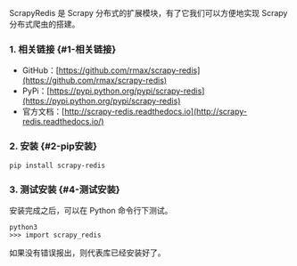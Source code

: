 ScrapyRedis 是 Scrapy 分布式的扩展模块，有了它我们可以方便地实现 Scrapy 分布式爬虫的搭建。

### 1. 相关链接 {#1-相关链接}

* GitHub：[https://github.com/rmax/scrapy-redis](https://github.com/rmax/scrapy-redis)
* PyPi：[https://pypi.python.org/pypi/scrapy-redis](https://pypi.python.org/pypi/scrapy-redis)
* 官方文档：[http://scrapy-redis.readthedocs.io](http://scrapy-redis.readthedocs.io/)

### 2. 安装 {#2-pip安装}

```
pip install scrapy-redis
```

### 3. 测试安装 {#4-测试安装}

安装完成之后，可以在 Python 命令行下测试。

```
python3
>>> import scrapy_redis
```

如果没有错误报出，则代表库已经安装好了。

